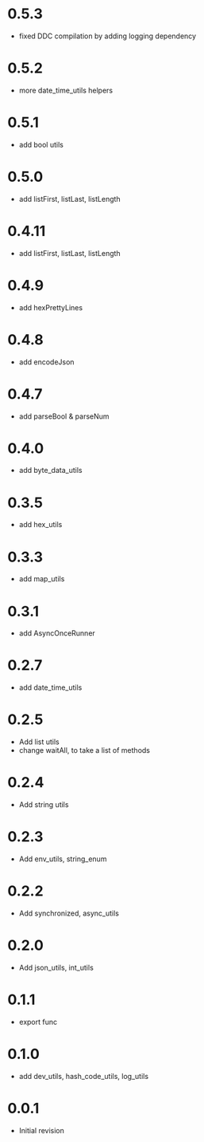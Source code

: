 # 0.5.3

- fixed DDC compilation by adding logging dependency

# 0.5.2

- more date_time_utils helpers

# 0.5.1

- add bool utils

# 0.5.0

- add listFirst, listLast, listLength

# 0.4.11

- add listFirst, listLast, listLength

# 0.4.9

- add hexPrettyLines

# 0.4.8

- add encodeJson

# 0.4.7

- add parseBool & parseNum

# 0.4.0

- add byte_data_utils

# 0.3.5

- add hex_utils

# 0.3.3

- add map_utils

# 0.3.1

- add AsyncOnceRunner

# 0.2.7

- add date_time_utils

# 0.2.5

- Add list utils
- change waitAll, to take a list of methods

# 0.2.4

- Add string utils

# 0.2.3

- Add env_utils, string_enum

# 0.2.2

- Add synchronized, async_utils

# 0.2.0

- Add json_utils, int_utils

# 0.1.1

- export func

# 0.1.0

- add dev_utils, hash_code_utils, log_utils

# 0.0.1

- Initial revision